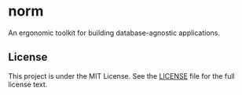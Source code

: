 # norm

An ergonomic toolkit for building database-agnostic applications.

## License

This project is under the MIT License. See the [LICENSE](LICENSE) file for the full license text.
